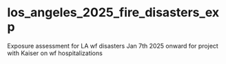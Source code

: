 # los_angeles_2025_fire_disasters_exp
Exposure assessment for LA wf disasters Jan 7th 2025 onward for project with Kaiser on wf hospitalizations
